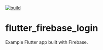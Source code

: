 [![build](https://github.com/felangel/bloc/workflows/build/badge.svg)](https://github.com/felangel/bloc/actions)

# flutter_firebase_login

Example Flutter app built with Firebase.
